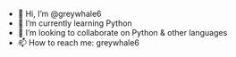 - 👋 Hi, I’m @greywhale6
- 🌱 I’m currently learning Python
- 💞️ I’m looking to collaborate on Python & other languages
- 📫 How to reach me: greywhale6


<!---
greywhale6/greywhale6 is a ✨ special ✨ repository because its `README.md` (this file) appears on your GitHub profile.
You can click the Preview link to take a look at your changes.
--->
